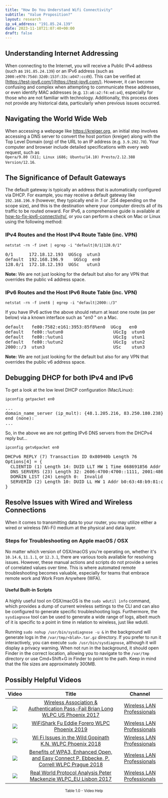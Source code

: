 ```yaml
---
title: "How Do You Understand Wifi Connectivity"
subtitle: "Value Proposition?"
layout: research
ip_v4_address: "191.85.24.139"
date: 2023-11-18T21:07:40+00:00
draft: false
---
```


## Understanding Internet Addressing

When connecting to the Internet, you will receive a Public IPv4 address (such as ```191.85.24.139```) or an IPv6 address (such as ```2000:e970:75dd:32d0:153f:33c:a047:ccd9```). This can be verified at [https://test-ipv6.com/](https://test-ipv6.com/). However, it can become confusing and complex when attempting to communicate these addresses, or even identify MAC addresses (e.g. ```13:a6:a2:f4:ed:a4```), especially for those who are not familiar with technology. Additionally, this process does not provide any historical data, particularly when previous issues occurred.
## Navigating the World Wide Web
When accessing a webpage like https://kreiger.org, an initial step involves accessing a DNS server to convert the host portion (kreiger) along with the Top Level Domain (org) of the URL to an IP address (e.g. ```3.9.202.78```). Your computer and browser include detailed specifications with every web request, such as <br>```Opera/9.80 (X11; Linux i686; Ubuntu/14.10) Presto/2.12.388 Version/12.16```.
## The Significance of Default Gateways
The default gateway is typically an address that is automatically configured via DHCP. For example, you may receive a default gateway like ```192.168.196.9``` (however, they typically end in .1 or .254 depending on the scope size), and this is the destination where your computer directs all of its traffic to be routed onward. For IPv6, a comprehensive guide is available at [how-to-fix-ipv6-connectivity/](/blog/how-to-fix-ipv6-connectivity/), or you can perform a check on Mac or Linux using the following method:
### IPv4 Routes and the Host IPv4 Route Table (inc. VPN)
```netstat -rn -f inet | egrep -i "default|0/1|128.0/1"```

<pre>
0/1      172.18.12.193  UGScg  utun3
default  192.168.196.9    UGScg  en0
128.0/1  172.18.12.193  UGSc   utun3</pre>

**Note:** We are not just looking for the default but also for any VPN that overrides the public v4 address space.

### IPv6 Routes and the Host IPv6 Route Table (inc. VPN)
```netstat -rn -f inet6 | egrep -i "default|2000::/3"```

If you have IPv6 active the above should return at least one route (as per below) via a known interface such as "_en0_ " on a Mac. 

<pre>
default   fe80:7582:e161:3953:85f8%en0  UGcg   en0
default   fe80::%utun0                   UGcIg  utun0
default   fe80::%utun1                   UGcIg  utun1
default   fe80::%utun2                   UGcIg  utun2
2000::/3  utun3                          USc    utun3</pre>

**Note:** We are not just looking for the default but also for any VPN that overrides the public v6 address space.
<br>

## Debugging DHCP for both IPv4 and IPv6

To get a look at the low level DHCP configuration (Mac/Linux): 

```ipconfig getpacket en0```

<pre>
...
domain_name_server (ip_mult): {48.1.205.216, 83.250.180.238}
end (none):
...</pre>

So, in the above we are not getting IPv6 DNS servers from the DHCPv4 reply but...

```ipconfig getv6packet en0```

<pre>
DHCPv6 REPLY (7) Transaction ID 0x80940b Length 76
Options[4] = {
  CLIENTID (1) Length 14: DUID LLT HW 1 Time 668691856 Addr 13:a6:a2:f4:ed:a4
  DNS_SERVERS (23) Length 32: 2606:4700:4700::1111, 2001:4860:4860::8844
  DOMAIN_LIST (24) Length 0:  Invalid
  SERVERID (2) Length 10: DUID LL HW 1 Addr b0:63:48:b9:81:c9
}</pre>




## Resolve Issues with Wired and Wireless Connections

When it comes to transmitting data to your router, you may utilize either a wired or wireless (Wi-Fi) medium at the physical and data layer.
### Steps for Troubleshooting on Apple macOS / OSX
No matter which version of OSX/macOS you're operating on, whether it's `10.14.6`, `11.1.1`, or `12.3.1`, there are various tools available for resolving issues. However, these manual actions and scripts do not provide a series of correlated values over time. This is where automated remote troubleshooting becomes valuable, especially for teams that embrace remote work and Work From Anywhere (WFA).
#### Useful Built-in Scripts
A highly useful tool on OSX/macOS is the `sudo wdutil info` command, which provides a dump of current wireless settings to the CLI and can also be configured to generate specific troubleshooting logs. Furthermore, the `sysdiagnose` tool can be used to generate a wide range of logs, albeit much of it is specific to a point in time in relation to wireless, just like wdutil.

Running `sudo nohup /usr/bin/sysdiagnose -u &` in the background will generate logs in the `/var/tmp/<blah>.tar.gz` directory. If you prefer to run it interactively, you can execute `sudo /usr/bin/sysdiagnose`, although it will display a privacy warning. When not run in the background, it should open Finder in the correct location, allowing you to navigate to the `/var/tmp` directory or use Cmd+Shift+G in Finder to point to the path. Keep in mind that the file sizes are approximately 300MB.
## Possibly Helpful Videos

<link href="/plugins/lity/css/lity.min.css" rel="stylesheet">
<script src="/plugins/lity/js/lity.min.js"></script>
<div class="table1-start"></div>

|Video | Title | Channel |
| :---: | :---: | :---: |
|<a href="https://www.youtube.com/watch?v=EWURmcra5_4" data-lity><img src="https://i.ytimg.com/vi/EWURmcra5_4/default.jpg" class="img-fluid"></a>|<a href="https://www.youtube.com/watch?v=EWURmcra5_4" data-lity>Wireless Association &amp; Authentication Pass-Fail   Brian Long   WLPC US Phoenix 2017</a>|<a target="_blank" href="https://www.youtube.com/channel/UCIzBSS46vcqhwmBZ7ZpY-yg" >Wireless LAN Professionals</a>|
|<a href="https://www.youtube.com/watch?v=5sSjGo2DZHc" data-lity><img src="https://i.ytimg.com/vi/5sSjGo2DZHc/default.jpg" class="img-fluid"></a>|<a href="https://www.youtube.com/watch?v=5sSjGo2DZHc" data-lity>WiFiShark Fu   Eddie Forero   WLPC Phoenix 2019</a>|<a target="_blank" href="https://www.youtube.com/channel/UCIzBSS46vcqhwmBZ7ZpY-yg" >Wireless LAN Professionals</a>|
|<a href="https://www.youtube.com/watch?v=XIgyJ0f8Zl4" data-lity><img src="https://i.ytimg.com/vi/XIgyJ0f8Zl4/default.jpg" class="img-fluid"></a>|<a href="https://www.youtube.com/watch?v=XIgyJ0f8Zl4" data-lity>Wi Fi Issues in the Wild   Gopinath K.N.   WLPC Phoenix 2018</a>|<a target="_blank" href="https://www.youtube.com/channel/UCIzBSS46vcqhwmBZ7ZpY-yg" >Wireless LAN Professionals</a>|
|<a href="https://www.youtube.com/watch?v=r9oXNxgAKhM" data-lity><img src="https://i.ytimg.com/vi/r9oXNxgAKhM/default.jpg" class="img-fluid"></a>|<a href="https://www.youtube.com/watch?v=r9oXNxgAKhM" data-lity>Benefits of WPA3, Enhanced Open, and Easy Connect   P. Ebbecke, P. Correll   WLPC Prague 2018</a>|<a target="_blank" href="https://www.youtube.com/channel/UCIzBSS46vcqhwmBZ7ZpY-yg" >Wireless LAN Professionals</a>|
|<a href="https://www.youtube.com/watch?v=npVezI4l7tA" data-lity><img src="https://i.ytimg.com/vi/npVezI4l7tA/default.jpg" class="img-fluid"></a>|<a href="https://www.youtube.com/watch?v=npVezI4l7tA" data-lity>Real World Protocol Analysis   Peter Mackenzie   WLPC_EU Lisbon 2017</a>|<a target="_blank" href="https://www.youtube.com/channel/UCIzBSS46vcqhwmBZ7ZpY-yg" >Wireless LAN Professionals</a>|

<center><small>Table 1.0 - Video Help</small></center>
 <br>
<div class="table1-end"></div>
<script type="text/javascript">
(function() {
    $('div.table1-start').nextUntil('div.table1-end', 'table').addClass('table thead-dark table-striped table-responsive rounded').attr('id', 't1');
    $('#t1').find('thead').addClass('thead-dark');
})();
</script>
